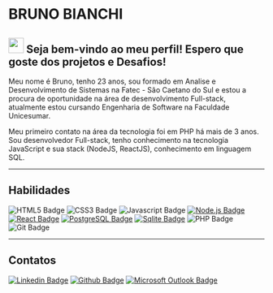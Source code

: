 # BRUNO BIANCHI


## <img src="https://media.giphy.com/media/hvRJCLFzcasrR4ia7z/giphy.gif" width="30px"> Seja bem-vindo ao meu perfil! Espero que goste dos projetos e Desafios!


Meu nome é Bruno, tenho 23 anos, sou formado em Analise e Desenvolvimento de Sistemas na Fatec - São Caetano do Sul e estou a procura de oportunidade na área de desenvolvimento Full-stack, atualmente estou cursando Engenharia de Software na Faculdade Unicesumar.


Meu primeiro contato na área da tecnologia foi em PHP há mais de 3 anos. Sou desenvolvedor Full-stack, tenho conhecimento na tecnologia JavaScript e sua stack (NodeJS, ReactJS), conhecimento em linguagem SQL. 

---

## Habilidades

![HTML5 Badge](https://img.shields.io/badge/-HTML5-E34F26?style=flat-square&logo=HTML5&logoColor=white)
![CSS3 Badge](https://img.shields.io/badge/-CSS3-1572B6?style=flat-square&logo=CSS3&logoColor=white)
![Javascript Badge](https://img.shields.io/badge/-Javascript-F29400?style=flat-square&logo=javascript&logoColor=white)
[![Node.js Badge](https://img.shields.io/badge/-Node.js-339933?style=flat-square&logo=node.js&logoColor=white&link=https://nodejs.org/en/)](https://nodejs.org/en/)
[![React Badge](https://img.shields.io/badge/-ReactJS-13B5EA?style=flat-square&logo=react&logoColor=white&link=https://reactjs.org)](https://reactjs.org)
[![PostgreSQL Badge](https://img.shields.io/badge/-PostgreSQL-336791?style=flat-square&logo=postgresql&logoColor=white&link=https://postgresql.org)](https://postgresql.org)
[![Sqlite Badge](https://img.shields.io/badge/-Sqlite-336791?style=flat-square&logo=sqlite&logoColor=white&link=https://postgresql.org)](https://postgresql.org)
![PHP Badge](https://img.shields.io/badge/-PHP-8993BE?style=flat-square&logo=php&logoColor=white)
![Git Badge](https://img.shields.io/badge/-GIT-F34F29?style=flat-square&logo=git&logoColor=white)

---

##  Contatos

[![Linkedin Badge](https://img.shields.io/badge/-Bruno_Bianchi-blue?style=flat-square&logo=Linkedin&logoColor=white&link=https://www.linkedin.com/in/bruno-bianchi00/)](https://www.linkedin.com/in/bruno-bianchi00/)
[![Github Badge](https://img.shields.io/badge/-BrunoBianchi13-000?style=flat-square&logo=Github&logoColor=white&link=https://github.com/BrunoBianchi13)](https://github.com/BrunoBianchi13)
[![Microsoft Outlook Badge](https://img.shields.io/badge/-bruno.bianchi2000%40outlook.com-D14836?logo=microsoft%20outlook&color=blue&link=mailto:bruno.bianchi2000@outlook.com)](mailto:bruno.bianchi2000@outlook.com)


